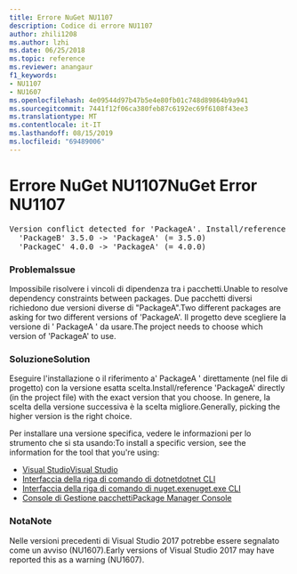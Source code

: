 ```yaml
---
title: Errore NuGet NU1107
description: Codice di errore NU1107
author: zhili1208
ms.author: lzhi
ms.date: 06/25/2018
ms.topic: reference
ms.reviewer: anangaur
f1_keywords:
- NU1107
- NU1607
ms.openlocfilehash: 4e09544d97b47b5e4e80fb01c748d89864b9a941
ms.sourcegitcommit: 7441f12f06ca380feb87c6192ec69f6108f43ee3
ms.translationtype: MT
ms.contentlocale: it-IT
ms.lasthandoff: 08/15/2019
ms.locfileid: "69489006"
---
```

# <a name="nuget-error-nu1107"></a><span data-ttu-id="df6cf-103">Errore NuGet NU1107</span><span class="sxs-lookup"><span data-stu-id="df6cf-103">NuGet Error NU1107</span></span>

<pre>Version conflict detected for 'PackageA'. Install/reference 'PackageA' v4.0.0 directly to resolve this issue.<br/>  'PackageB' 3.5.0 -> 'PackageA' (= 3.5.0)<br/>  'PackageC' 4.0.0 -> 'PackageA' (= 4.0.0)</pre>

### <a name="issue"></a><span data-ttu-id="df6cf-104">Problema</span><span class="sxs-lookup"><span data-stu-id="df6cf-104">Issue</span></span>
<span data-ttu-id="df6cf-105">Impossibile risolvere i vincoli di dipendenza tra i pacchetti.</span><span class="sxs-lookup"><span data-stu-id="df6cf-105">Unable to resolve dependency constraints between packages.</span></span> <span data-ttu-id="df6cf-106">Due pacchetti diversi richiedono due versioni diverse di "PackageA".</span><span class="sxs-lookup"><span data-stu-id="df6cf-106">Two different packages are asking for two different versions of 'PackageA'.</span></span> <span data-ttu-id="df6cf-107">Il progetto deve scegliere la versione di ' PackageA ' da usare.</span><span class="sxs-lookup"><span data-stu-id="df6cf-107">The project needs to choose which version of 'PackageA' to use.</span></span>

### <a name="solution"></a><span data-ttu-id="df6cf-108">Soluzione</span><span class="sxs-lookup"><span data-stu-id="df6cf-108">Solution</span></span>
<span data-ttu-id="df6cf-109">Eseguire l'installazione o il riferimento a' PackageA ' direttamente (nel file di progetto) con la versione esatta scelta.</span><span class="sxs-lookup"><span data-stu-id="df6cf-109">Install/reference 'PackageA' directly (in the project file) with the exact version that you choose.</span></span>
<span data-ttu-id="df6cf-110">In genere, la scelta della versione successiva è la scelta migliore.</span><span class="sxs-lookup"><span data-stu-id="df6cf-110">Generally, picking the higher version is the right choice.</span></span>

<span data-ttu-id="df6cf-111">Per installare una versione specifica, vedere le informazioni per lo strumento che si sta usando:</span><span class="sxs-lookup"><span data-stu-id="df6cf-111">To install a specific version, see the information for the tool that you're using:</span></span>

- [<span data-ttu-id="df6cf-112">Visual Studio</span><span class="sxs-lookup"><span data-stu-id="df6cf-112">Visual Studio</span></span>](../../consume-packages/install-use-packages-visual-studio.md#update-a-package)
- [<span data-ttu-id="df6cf-113">Interfaccia della riga di comando di dotnet</span><span class="sxs-lookup"><span data-stu-id="df6cf-113">dotnet CLI</span></span>](/dotnet/core/tools/dotnet-add-package)
- [<span data-ttu-id="df6cf-114">Interfaccia della riga di comando di nuget.exe</span><span class="sxs-lookup"><span data-stu-id="df6cf-114">nuget.exe CLI</span></span>](../../consume-packages/install-use-packages-nuget-cli.md#install-a-specific-version-of-a-package)
- [<span data-ttu-id="df6cf-115">Console di Gestione pacchetti</span><span class="sxs-lookup"><span data-stu-id="df6cf-115">Package Manager Console</span></span>](../ps-reference/ps-ref-install-package.md)

### <a name="note"></a><span data-ttu-id="df6cf-116">Nota</span><span class="sxs-lookup"><span data-stu-id="df6cf-116">Note</span></span>
<span data-ttu-id="df6cf-117">Nelle versioni precedenti di Visual Studio 2017 potrebbe essere segnalato come un avviso (NU1607).</span><span class="sxs-lookup"><span data-stu-id="df6cf-117">Early versions of Visual Studio 2017 may have reported this as a warning (NU1607).</span></span>

